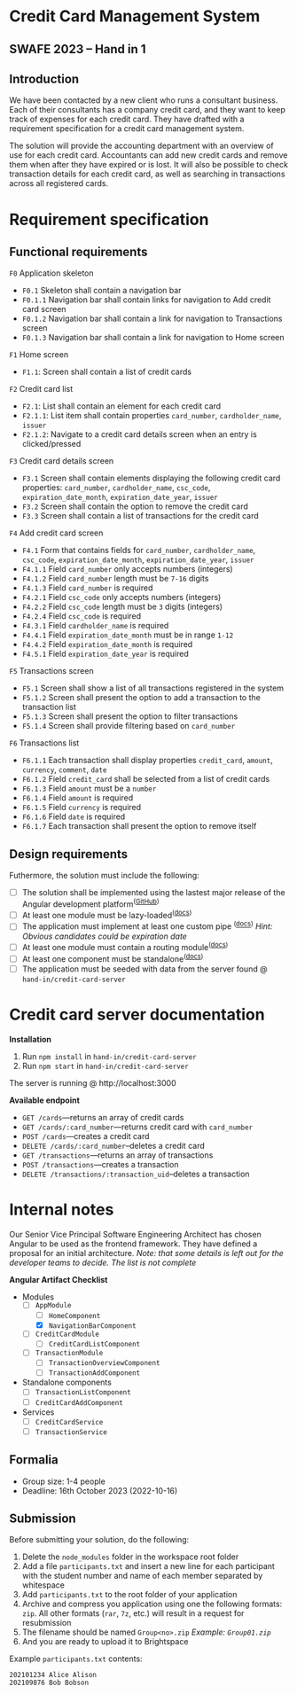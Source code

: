 # Credit Card Management System
## SWAFE 2023 – Hand in 1
## Introduction
We have been contacted by a new client who runs a consultant business. Each of their consultants has a company credit card, and they want to keep track of expenses for each credit card. They have drafted with a requirement specification for a credit card management system.

The solution will provide the accounting department with an overview of use for each credit card. Accountants can add new credit cards and remove them when after they have expired or is lost. It will also be possible to check transaction details for each credit card, as well as searching in transactions across all registered cards.

# Requirement specification
## Functional requirements
`F0` Application skeleton
- `F0.1` Skeleton shall contain a navigation bar
- `F0.1.1` Navigation bar shall contain links for navigation to Add credit card screen 
- `F0.1.2` Navigation bar shall contain a link for navigation to Transactions screen
- `F0.1.3` Navigation bar shall contain a link for navigation to Home screen

`F1` Home screen
- `F1.1`: Screen shall contain a list of credit cards

`F2` Credit card list
- `F2.1`: List shall contain an element for each credit card
- `F2.1.1`: List item shall contain properties `card_number`, `cardholder_name`, `issuer`
- `F2.1.2`: Navigate to a credit card details screen when an entry is clicked/pressed

`F3` Credit card details screen
- `F3.1` Screen shall contain elements displaying the following credit card properties: `card_number`, `cardholder_name`, `csc_code`, `expiration_date_month`, `expiration_date_year`, `issuer`
- `F3.2` Screen shall contain the option to remove the credit card
- `F3.3` Screen shall contain a list of transactions for the credit card

`F4` Add credit card screen
- `F4.1` Form that contains fields for `card_number`, `cardholder_name`, `csc_code`, `expiration_date_month`, `expiration_date_year`, `issuer`
- `F4.1.1` Field `card_number` only accepts numbers (integers)
- `F4.1.2` Field `card_number` length must be `7-16` digits
- `F4.1.3` Field `card_number` is required
- `F4.2.1` Field `csc_code` only accepts numbers (integers)
- `F4.2.2` Field `csc_code` length must be `3` digits (integers)
- `F4.2.4` Field `csc_code` is required
- `F4.3.1` Field `cardholder_name` is required
- `F4.4.1` Field `expiration_date_month` must be in range `1-12`
- `F4.4.2` Field `expiration_date_month` is required
- `F4.5.1` Field `expiration_date_year` is required

`F5` Transactions screen
- `F5.1` Screen shall show a list of all transactions registered in the system
- `F5.1.2` Screen shall present the option to add a transaction to the transaction list
- `F5.1.3` Screen shall present the option to filter transactions
- `F5.1.4` Screen shall provide filtering based on `card_number` 

`F6` Transactions list
- `F6.1.1` Each transaction shall display properties `credit_card`, `amount`, `currency`, `comment`, `date`
- `F6.1.2` Field `credit_card` shall be selected from a list of credit cards
- `F6.1.3` Field `amount` must be a `number`
- `F6.1.4` Field `amount` is required
- `F6.1.5` Field `currency` is required
- `F6.1.6` Field `date` is required
- `F6.1.7` Each transaction shall present the option to remove itself

## Design requirements 
Futhermore, the solution must include the following:
- [ ] The solution shall be implemented using the lastest major release of the Angular development platform<sup>(<a href="https://github.com/angular/angular/releases">GitHub</a>)</sup>
- [ ] At least one module must be lazy-loaded<sup>(<a href="https://angular.io/guide/lazy-loading-ngmodules">docs</a>)</sup>
- [ ] The application must implement at least one custom pipe <sup>(<a href="https://angular.io/guide/pipes#creating-pipes-for-custom-data-transformations">docs</a>)</sup> _Hint: Obvious candidates could be expiration date_
- [ ] At least one module must contain a routing module<sup>(<a href="https://angular.io/guide/lazy-loading-ngmodules">docs</a>)</sup>
- [ ] At least one component must be standalone<sup>(<a href="https://angular.io/guide/standalone-components">docs</a>)</sup>
- [ ] The application must be seeded with data from the server found @ `hand-in/credit-card-server`

# Credit card server documentation
**Installation** 
1. Run `npm install` in `hand-in/credit-card-server`
2. Run `npm start` in `hand-in/credit-card-server`

The server is running @ http://localhost:3000

**Available endpoint**
- `GET /cards`—returns an array of credit cards
- `GET /cards/:card_number`—returns credit card with `card_number`
- `POST /cards`—creates a credit card
- `DELETE /cards/:card_number`–deletes a credit card
- `GET /transactions`—returns an array of transactions
- `POST /transactions`—creates a transaction
- `DELETE /transactions/:transaction_uid`–deletes a transaction

# Internal notes
Our Senior Vice Principal Software Engineering Architect has chosen Angular to be used as the frontend framework. They have defined a proposal for an initial architecture. _Note: that some details is left out for the developer teams to decide. The list is not complete_

**Angular Artifact Checklist**
- Modules
  - [ ] `AppModule`
    - [ ] `HomeComponent`
    - [x] `NavigationBarComponent`
  - [ ] `CreditCardModule`
    - [ ] `CreditCardListComponent`
  - [ ] `TransactionModule`
    - [ ] `TransactionOverviewComponent`
    - [ ] `TransactionAddComponent`
- Standalone components
  - [ ] `TransactionListComponent`
  - [ ] `CreditCardAddComponent`
- Services
  - [ ] `CreditCardService`
  - [ ] `TransactionService`

## Formalia

- Group size: 1-4 people
- Deadline: 16th October 2023 (2022-10-16)

## Submission

Before submitting your solution, do the following:

1. Delete the `node_modules` folder in the workspace root folder
2. Add a file `participants.txt` and insert a new line for each participant with the student number and name of each member separated by whitespace
3. Add `participants.txt` to the root folder of your application
4. Archive and compress you application using one the following formats: `zip`. All other formats (`rar`, `7z`, etc.) will result in a request for resubmission
5. The filename should be named `Group<no>.zip` _Example: `Group01.zip`_
6. And you are ready to upload it to Brightspace

Example `participants.txt` contents:
```
202101234 Alice Alison
202109876 Bob Bobson
```
